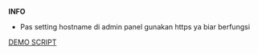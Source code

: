 <B>INFO</B>
* Pas setting hostname di admin panel gunakan https ya biar berfungsi

<a href="//host.verzy.my.id">DEMO SCRIPT</a>
